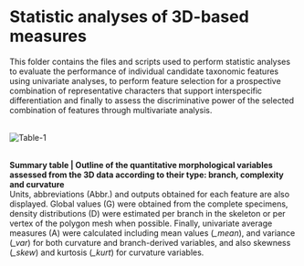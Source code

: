 # <b> Statistic analyses of 3D-based measures </b>

This folder contains the files and scripts used to perform statistic analyses to evaluate the performance of individual candidate taxonomic features using univariate analyses, to perform feature selection for a prospective combination of representative characters that support interspecific differentiation and finally to assess the discriminative power of the selected combination of features through multivariate analysis.
<br>
<br>

![Table-1](https://user-images.githubusercontent.com/11543453/152016316-bb72d8ec-5c12-4828-abdc-1bdad563571d.png)

<br>
<b>Summary table | Outline of the quantitative morphological variables assessed from the 3D data according to their type: branch, complexity and curvature </b><br>
Units, abbreviations (Abbr.) and outputs obtained for each feature are also displayed. Global values (G) were obtained from the complete specimens, density distributions (D) were estimated per branch in the skeleton or per vertex of the polygon mesh when possible. Finally, univariate average measures (A) were calculated including mean values (<i>_mean</i>), and variance (<i>_var</i>) for both curvature and branch-derived variables, and also skewness (<i>_skew</i>) and kurtosis (<i>_kurt</i>) for curvature variables.
